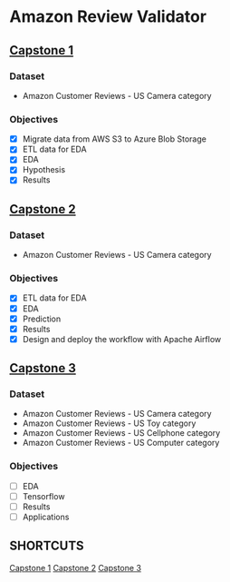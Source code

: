 # Amazon Review Validator

## [Capstone 1](https://github.com/0xd5dc/amazon-review-validator/blob/master/Capstone%201/README.md)

### Dataset     
- Amazon Customer Reviews - US Camera category

### Objectives
- [x] Migrate data from AWS S3 to Azure Blob Storage
- [x] ETL data for EDA
- [x] EDA
- [x] Hypothesis
- [x] Results
## [Capstone 2](https://github.com/0xd5dc/amazon-review-validator/blob/master/Capstone%202/README.md)

### Dataset     
- Amazon Customer Reviews - US Camera category

### Objectives
- [x] ETL data for EDA
- [x] EDA
- [x] Prediction
- [x] Results
- [x] Design and deploy the workflow with Apache Airflow

## [Capstone 3](https://github.com/0xd5dc/amazon-review-validator/blob/master/Capstone%203/README.md)

### Dataset     
- Amazon Customer Reviews - US Camera category
- Amazon Customer Reviews - US Toy category
- Amazon Customer Reviews - US Cellphone category
- Amazon Customer Reviews - US Computer category
### Objectives
- [ ] EDA
- [ ] Tensorflow
- [ ] Results
- [ ] Applications

## SHORTCUTS
[Capstone 1](https://github.com/0xd5dc/amazon-review-validator/blob/master/Capstone%201/README.md)
[Capstone 2](https://github.com/0xd5dc/amazon-review-validator/blob/master/Capstone%202/README.md)
[Capstone 3](https://github.com/0xd5dc/amazon-review-validator/blob/master/Capstone%203/README.md)